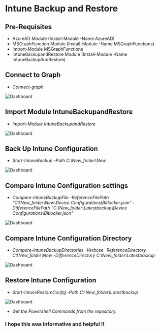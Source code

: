 # Intune Backup and Restore

## Pre-Requisites
* AzureAD Module (Install-Module -Name AzureAD)
* MSGraphFunction Module (Install-Module -Name MSGraphFunctions)
* Import-Module MSGraphFunctions
* IntuneBackupandRestore Module (Install-Module -Name IntuneBackupAndRestore)


## Connect to Graph
* *Connect-graph*

![Dashboard](https://anishpathan.files.wordpress.com/2020/06/1.png?w=725)

## Import Module IntuneBackupandRestore
* *Import-Module IntuneBackupandRestore*

![Dashboard](https://anishpathan.files.wordpress.com/2020/06/2.png?w=500)

## Back Up Intune Configuration

* *Start-IntuneBackup -Path C:\New_folder\New*

![Dashboard](https://anishpathan.files.wordpress.com/2020/06/3.png?w=649)

## Compare Intune Configuration settings
* *Compare-IntuneBackupFile -ReferenceFilePath "C:\New_folder\New\Device Configurations\Bitlocker.json" -DifferenceFilePath "C:\New_folder\Latestbackup\Device Configurations\Bitlocker.json"*

![Dashboard](https://anishpathan.files.wordpress.com/2020/06/6.png?w=1024)

## Compare Intune Configuration Directory
* *Compare-IntuneBackupDirectories -Verbose -ReferenceDirectory C:\New_folder\New -DifferenceDirectory C:\New_folder\Latestbackup*

![Dashboard](https://anishpathan.files.wordpress.com/2020/06/4.png?w=1024)

## Restore Intune Configuration 
* *Start-IntuneRestoreConfig -Path C:\New_folder\Latestbackup*

![Dashboard](https://anishpathan.files.wordpress.com/2020/06/5.png?w=688)

* *Get the Powershell Commands from the repository.*

### I hope this was informative and helpful !!
